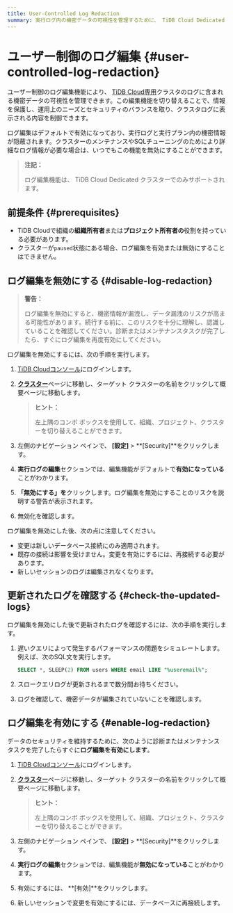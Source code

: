 ```yaml
---
title: User-Controlled Log Redaction
summary: 実行ログ内の機密データの可視性を管理するために、 TiDB Cloud Dedicated クラスターのユーザー制御のログ編集を有効または無効にする方法を学習します。
---
```


# ユーザー制御のログ編集 {#user-controlled-log-redaction}

ユーザー制御のログ編集機能により、 [TiDB Cloud専用](/tidb-cloud/select-cluster-tier.md#tidb-cloud-dedicated)クラスタのログに含まれる機密データの可視性を管理できます。この編集機能を切り替えることで、情報を保護し、運用上のニーズとセキュリティのバランスを取り、クラスタログに表示される内容を制御できます。

ログ編集はデフォルトで有効になっており、実行ログと実行プラン内の機密情報が隠蔽されます。クラスターのメンテナンスやSQLチューニングのためにより詳細なログ情報が必要な場合は、いつでもこの機能を無効にすることができます。

> **注記：**
>
> ログ編集機能は、 TiDB Cloud Dedicated クラスターでのみサポートされます。

## 前提条件 {#prerequisites}

-   TiDB Cloudで組織の**組織所有者**または**プロジェクト所有者の**役割を持っている必要があります。
-   クラスターが`paused`状態にある場合、ログ編集を有効または無効にすることはできません。

## ログ編集を無効にする {#disable-log-redaction}

> **警告：**
>
> ログ編集を無効にすると、機密情報が漏洩し、データ漏洩のリスクが高まる可能性があります。続行する前に、このリスクを十分に理解し、認識していることを確認してください。診断またはメンテナンスタスクが完了したら、すぐにログ編集を再度有効にしてください。

ログ編集を無効にするには、次の手順を実行します。

1.  [TiDB Cloudコンソール](https://tidbcloud.com/)にログインします。

2.  [**クラスター**](https://tidbcloud.com/project/clusters)ページに移動し、ターゲット クラスターの名前をクリックして概要ページに移動します。

    > **ヒント：**
    >
    > 左上隅のコンボ ボックスを使用して、組織、プロジェクト、クラスターを切り替えることができます。

3.  左側のナビゲーション ペインで、 **[設定]** &gt; **[Security]**をクリックします。

4.  **実行ログの編集**セクションでは、編集機能がデフォルトで**有効になっている**ことがわかります。

5.  **「無効にする」を**クリックします。ログ編集を無効にすることのリスクを説明する警告が表示されます。

6.  無効化を確認します。

ログ編集を無効にした後、次の点に注意してください。

-   変更は新しいデータベース接続にのみ適用されます。
-   既存の接続は影響を受けません。変更を有効にするには、再接続する必要があります。
-   新しいセッションのログは編集されなくなります。

## 更新されたログを確認する {#check-the-updated-logs}

ログ編集を無効にした後で更新されたログを確認するには、次の手順を実行します。

1.  遅いクエリによって発生するパフォーマンスの問題をシミュレートします。例えば、次のSQL文を実行します。

    ```sql
    SELECT *, SLEEP(2) FROM users WHERE email LIKE "%useremail%";
    ```

2.  スロークエリログが更新されるまで数分間お待ちください。

3.  ログを確認して、機密データが編集されていないことを確認します。

## ログ編集を有効にする {#enable-log-redaction}

データのセキュリティを維持するために、次のように診断またはメンテナンス タスクを完了したらすぐに**ログ編集を有効にします**。

1.  [TiDB Cloudコンソール](https://tidbcloud.com/)にログインします。

2.  [**クラスター**](https://tidbcloud.com/project/clusters)ページに移動し、ターゲット クラスターの名前をクリックして概要ページに移動します。

    > **ヒント：**
    >
    > 左上隅のコンボ ボックスを使用して、組織、プロジェクト、クラスターを切り替えることができます。

3.  左側のナビゲーション ペインで、 **[設定]** &gt; **[Security]**をクリックします。

4.  **実行ログの編集**セクションでは、編集機能が**無効になっている**ことがわかります。

5.  有効にするには、 **[有効]**をクリックします。

6.  新しいセッションで変更を有効にするには、データベースに再接続します。
